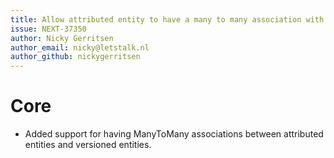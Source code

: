 ```yaml
---
title: Allow attributed entity to have a many to many association with versioned entities
issue: NEXT-37350
author: Nicky Gerritsen
author_email: nicky@letstalk.nl
author_github: nickygerritsen
---
```

# Core
* Added support for having ManyToMany associations between attributed entities and versioned entities.
